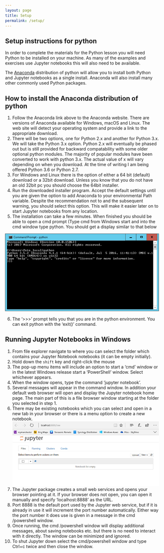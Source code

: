 ```yaml
---
layout: page
title: Setup
permalink: /setup/
---
```


## Setup instructions for python

In order to complete the materials for the Python lesson you will need Python to be installed on your machine. As many of the examples and exercises use Jupyter notebooks this will also need to be available. 

The [Anaconda](https://www.anaconda.com/download/) distribution of python will allow you to install both Python and Jupyter notebooks as a single install. Anaconda will also install many other commonly used Python packages.

## How to install the Anaconda distribution of python

1.	Follow the Anaconda link above to the Anaconda website. There are versions of Anaconda available for Windows, macOS and Linux. The web site will detect your operating system and provide a link to the appropriate download. 
2.	There will be two options, one for Python 2.x and another for Python 3.x. We will take the Python 3.x option. Python 2.x will eventually be phased out but is still provided for backward compatability with some older optional python modules. The majority of popular modules have been converted to work with python 3.x. The actual value of x will vary depending on when you download. At the time of writing I am being offered Python 3.6 or Python 2.7.
3.	For Windows and Linux there is the option of either a 64 bit (default) download or a 32bit download. Unless you know that you do not have an old 32bit pc you should choose the 64bit installer.
4.	Run the downloaded installer program. Accept the default settings until you are given the option to add Anaconda to your environmental Path variable. Despite the recommendation not to and the subsequent warning, you should select this option. This will make it easier later on to start Jupyter notebooks from any location.
5.	The installation can take a few minutes. When finished you should be able to open a cmd prompt (Type cmd from Windows start and into the cmd window type python. You should get a display similar to that below

![Python Install](/fig/Python_install_1.png)

6.	The ‘>>>’ prompt tells you that you are in the python environment. You can exit python with the ‘exit()’ command.  



## Running Jupyter Notebooks in Windows

1. From file explorer navigate to where you can select the folder which contains your Jupyter Notebook notebooks (it can be empty initially).
2. Hold down the `shift` key and right-click the mouse
3.	The pop-up menu items will include an option to start a ‘cmd’ window or in the latest Windows release start a ‘PowerShell’ window. Select whichever appears.
4.	When the window opens, type the command ‘jupyter notebook’.
5.	Several messages will appear in the command window. In addition your default web browser will open and display the Jupyter notebook home page. The main part of this is a file browser window starting at the folder you selected in step 1.
6.	There may be existing notebooks which you can select and open in a new tab in your browser or there is a menu option to create a new notebook.
![Python Install](/fig/Python_install_2.png)
7.	The Jupyter package creates a small web services and opens your browser pointing at it. If your browser does not open, you can open it manually and specify ‘localhost:8888’ as the URL. 
8.	Port 8888 is the default port used by the Jupyter web service, but if it is already in use it will increment the port number automatically. Either way the port number it does use is given in a message in the cmd /powershell window.
9.	Once running, the cmd /powershell window will display additional messages, about saving notebooks etc. but there is no need to interact with it directly. The window can be minimized and ignored.
10.	To shut Jupyter down select the cmd/powershell window and type Ctrl+c twice and then close the window.



